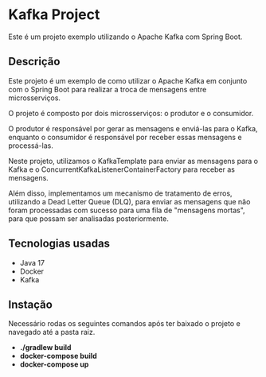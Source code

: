 # Kafka Project

Este é um projeto exemplo utilizando o Apache Kafka com Spring Boot.
## Descrição

Este projeto é um exemplo de como utilizar o Apache Kafka em conjunto com o Spring Boot para realizar a troca de mensagens entre microsserviços.

O projeto é composto por dois microsserviços: o produtor e o consumidor.

O produtor é responsável por gerar as mensagens e enviá-las para o Kafka, enquanto o consumidor é responsável por receber essas mensagens e processá-las.

Neste projeto, utilizamos o KafkaTemplate para enviar as mensagens para o Kafka e o ConcurrentKafkaListenerContainerFactory para receber as mensagens.

Além disso, implementamos um mecanismo de tratamento de erros, utilizando a Dead Letter Queue (DLQ), para enviar as mensagens que não foram processadas com sucesso para uma fila de "mensagens mortas", para que possam ser analisadas posteriormente.

## Tecnologias usadas
- Java 17
- Docker
- Kafka


## Instação

Necessário rodas os seguintes comandos após ter baixado o projeto e navegado até a pasta raiz.

- **./gradlew build** 
- **docker-compose build**
- **docker-compose up**

